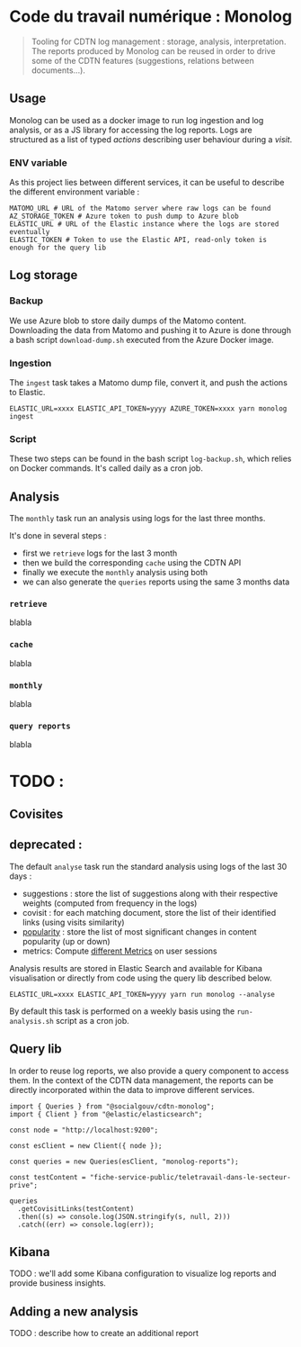 # Code du travail numérique : Monolog

> Tooling for CDTN log management : storage, analysis, interpretation. The reports produced by Monolog can be reused in order to drive some of the CDTN features (suggestions, relations between documents...).

## Usage

Monolog can be used as a docker image to run log ingestion and log analysis, or as a JS library for accessing the log reports.
Logs are structured as a list of typed _actions_ describing user behaviour during a _visit_.

### ENV variable

As this project lies between different services, it can be useful to describe the different environment variable :

```
MATOMO_URL # URL of the Matomo server where raw logs can be found
AZ_STORAGE_TOKEN # Azure token to push dump to Azure blob
ELASTIC_URL # URL of the Elastic instance where the logs are stored eventually
ELASTIC_TOKEN # Token to use the Elastic API, read-only token is enough for the query lib
```

## Log storage

### Backup

We use Azure blob to store daily dumps of the Matomo content. Downloading the data from Matomo and pushing it to Azure is done through a bash script `download-dump.sh` executed from the Azure Docker image.

### Ingestion

The `ingest` task takes a Matomo dump file, convert it, and push the actions to Elastic.

```
ELASTIC_URL=xxxx ELASTIC_API_TOKEN=yyyy AZURE_TOKEN=xxxx yarn monolog ingest
```

### Script

These two steps can be found in the bash script `log-backup.sh`, which relies on Docker commands. It's called daily as a cron job.

## Analysis

The `monthly` task run an analysis using logs for the last three months.

It's done in several steps :

- first we `retrieve` logs for the last 3 month
- then we build the corresponding `cache` using the CDTN API
- finally we execute the `monthly` analysis using both
- we can also generate the `queries` reports using the same 3 months data

### `retrieve`

blabla

### `cache`

blabla

### `monthly`

blabla

### `query reports`

blabla

# TODO :

## Covisites

## deprecated :

The default `analyse` task run the standard analysis using logs of the last 30 days :

- suggestions : store the list of suggestions along with their respective weights (computed from frequency in the logs)
- covisit : for each matching document, store the list of their identified links (using visits similarity)
- [popularity](./popularity.md) : store the list of most significant changes in content popularity (up or down)
- metrics:
  Compute [different Metrics](./metrics.md) on user sessions

Analysis results are stored in Elastic Search and available for Kibana visualisation or directly from code using the query lib described below.

```
ELASTIC_URL=xxxx ELASTIC_API_TOKEN=yyyy yarn run monolog --analyse
```

By default this task is performed on a weekly basis using the `run-analysis.sh` script as a cron job.

## Query lib

In order to reuse log reports, we also provide a query component to access them.
In the context of the CDTN data management, the reports can be directly incorporated within the data to improve different services.

```
import { Queries } from "@socialgouv/cdtn-monolog";
import { Client } from "@elastic/elasticsearch";

const node = "http://localhost:9200";

const esClient = new Client({ node });

const queries = new Queries(esClient, "monolog-reports");

const testContent = "fiche-service-public/teletravail-dans-le-secteur-prive";

queries
  .getCovisitLinks(testContent)
  .then((s) => console.log(JSON.stringify(s, null, 2)))
  .catch((err) => console.log(err));
```

## Kibana

TODO : we'll add some Kibana configuration to visualize log reports and provide business insights.

## Adding a new analysis

TODO : describe how to create an additional report
